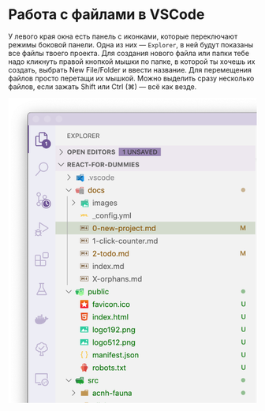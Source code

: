 # Работа с файлами в VSCode

У левого края окна есть панель с иконками, которые переключают режимы боковой панели. Одна из них — `Explorer`, в ней будут показаны все файлы твоего проекта. Для создания нового файла или папки тебе надо кликнуть правой кнопкой мышки по папке, в которой ты хочешь их создать, выбрать New File/Folder и ввести название. Для перемещения файлов просто перетащи их мышкой. Можно выделить сразу несколько файлов, если зажать Shift или Ctrl \(⌘\) — всё как везде. 

![&#x41F;&#x430;&#x43D;&#x435;&#x43B;&#x44C; &#x444;&#x430;&#x439;&#x43B;&#x43E;&#x432;](.gitbook/assets/explorer.png)

